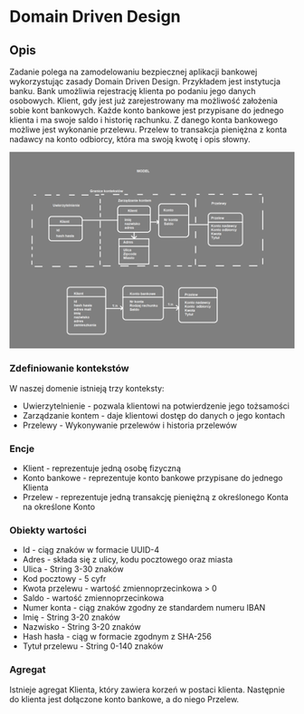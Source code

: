 ﻿# Domain Driven Design

## Opis

Zadanie polega na zamodelowaniu bezpiecznej aplikacji bankowej wykorzystując zasady Domain Driven Design. Przykładem jest instytucja banku. Bank umożliwia rejestrację klienta po podaniu jego danych osobowych. Klient, gdy jest już zarejestrowany ma możliwość założenia sobie kont bankowych. Każde konto bankowe jest przypisane do jednego klienta i ma swoje saldo i historię rachunku. Z danego konta bankowego możliwe jest wykonanie przelewu. Przelew to transakcja pieniężna z konta nadawcy na konto odbiorcy, która ma swoją kwotę i opis słowny.

![Model](model.png "Model DDD")


### Zdefiniowanie kontekstów

W naszej domenie istnieją trzy konteksty:

- Uwierzytelnienie - pozwala klientowi na potwierdzenie jego tożsamości
- Zarządzanie kontem - daje klientowi dostęp do danych o jego kontach
- Przelewy - Wykonywanie przelewów i historia przelewów

### Encje

- Klient - reprezentuje jedną osobę fizyczną
- Konto bankowe - reprezentuje konto bankowe przypisane do jednego Klienta
- Przelew - reprezentuje jedną transakcję pieniężną z określonego Konta na określone Konto

### Obiekty wartości

- Id - ciąg znaków w formacie UUID-4
- Adres - składa się z ulicy, kodu pocztowego oraz miasta
- Ulica - String 3-30 znaków
- Kod pocztowy - 5 cyfr
- Kwota przelewu - wartość zmiennoprzecinkowa > 0
- Saldo - wartość zmiennoprzecinkowa
- Numer konta - ciąg znaków zgodny ze standardem numeru IBAN
- Imię - String 3-20 znaków
- Nazwisko - String 3-20 znaków
- Hash hasła - ciąg w formacie zgodnym z SHA-256
- Tytuł przelewu - String 0-140 znaków

### Agregat

Istnieje agregat Klienta, który zawiera korzeń w postaci klienta. Następnie do klienta jest dołączone konto bankowe, a do niego Przelew.



